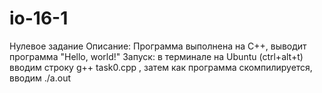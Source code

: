 # io-16-1
Нулевое задание
Описание: Программа выполнена на С++, выводит программа "Hello, world!"
Запуск: в терминале на Ubuntu (ctrl+alt+t) вводим строку g++ task0.cpp , затем как программа скомпилируется, вводим ./a.out 
